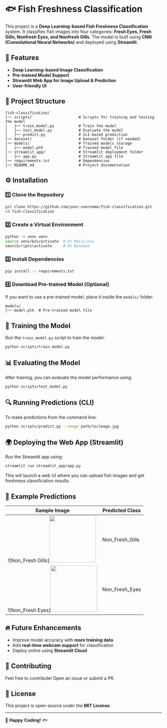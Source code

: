 # 🐟 Fish Freshness Classification

This project is a **Deep Learning-based Fish Freshness Classification** system. It classifies fish images into four categories: **Fresh Eyes, Fresh Gills, Nonfresh Eyes, and Nonfresh Gills**. The model is built using **CNN (Convolutional Neural Networks)** and deployed using **Streamlit**.

## 📌 Features
- **Deep Learning-based Image Classification**
- **Pre-trained Model Support**
- **Streamlit Web App for Image Upload & Prediction**
- **User-friendly UI**

## 📂 Project Structure
```
fish-classification/
│── scripts/                     # Scripts for training and testing the model
│   ├── train_model.py           # Train the model
│   ├── test_model.py            # Evaluate the model
│   ├── predict.py               # CLI-based prediction
│── dataset/                     # Dataset folder (if needed)
│── models/                      # Trained models storage
│   ├── model.pth                # Trained model file
│── streamlit_app/               # Streamlit deployment folder
│   ├── app.py                   # Streamlit app file
│── requirements.txt             # Dependencies
│── README.md                    # Project documentation
```

## ⚙️ Installation
### 1️⃣ Clone the Repository
```bash
git clone https://github.com/your-username/fish-classification.git
cd fish-classification
```

### 2️⃣ Create a Virtual Environment
```bash
python -m venv venv
source venv/bin/activate  # On Mac/Linux
venv\Scripts\activate     # On Windows
```

### 3️⃣ Install Dependencies
```bash
pip install -r requirements.txt
```

### 4️⃣ Download Pre-trained Model (Optional)
If you want to use a pre-trained model, place it inside the `models/` folder:
```
models/
│── model.pth  # Pre-trained model file
```

## 🚀 Training the Model
Run the `train_model.py` script to train the model:
```bash
python scripts/train_model.py
```

## 📊 Evaluating the Model
After training, you can evaluate the model performance using:
```bash
python scripts/test_model.py
```

## 🔍 Running Predictions (CLI)
To make predictions from the command line:
```bash
python scripts/predict.py --image path/to/image.jpg
```

## 🌍 Deploying the Web App (Streamlit)
Run the Streamlit app using:
```bash
streamlit run streamlit_app/app.py
```
This will launch a web UI where you can upload fish images and get freshness classification results.

## 📌 Example Predictions
| Sample Image | Predicted Class |
|-------------|----------------|
| ![Non_Fresh Gills]<img src="https://github.com/developer-jashuva/Fish-Freshness-Classification/blob/main/non_fresh_gills.JPG" width="150" height="150" /> | Non_Fresh_Gills |
| ![Non_Fresh Eyes]<img src="https://github.com/developer-jashuva/Fish-Freshness-Classification/blob/main/non_fresh_eyes.JPG" width="150" height="150" /> | Non_Fresh_Eyes |

## 🔥 Future Enhancements
- Improve model accuracy with **more training data**
- Add **real-time webcam support** for classification
- Deploy online using **Streamlit Cloud**

## 🤝 Contributing
Feel free to contribute! Open an issue or submit a PR.

## 📜 License
This project is open-source under the **MIT License**.

---

🚀 **Happy Coding!** 🐟

